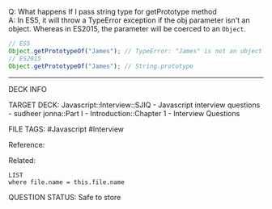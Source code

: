 Q: What happens If I pass string type for getPrototype method  
A: In ES5, it will throw a TypeError exception if the obj parameter isn't an object. Whereas in ES2015, the parameter will be coerced to an `Object`.
```javascript
// ES5
Object.getPrototypeOf("James"); // TypeError: "James" is not an object
// ES2015
Object.getPrototypeOf("James"); // String.prototype
```
<!--ID: 1693596699532-->

---

DECK INFO

TARGET DECK: Javascript::Interview::SJIQ - Javascript interview questions - sudheer jonna::Part I - Introduction::Chapter 1 - Interview Questions

FILE TAGS: #Javascript #Interview

Reference:

Related:

```dataview
LIST
where file.name = this.file.name
```

QUESTION STATUS: Safe to store